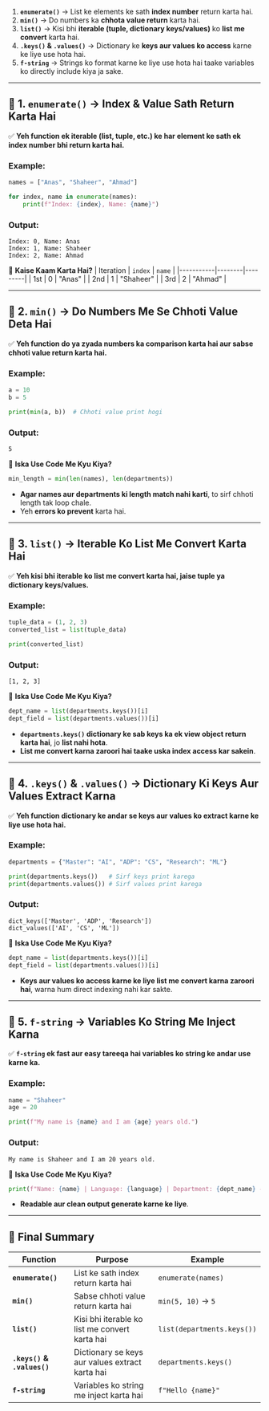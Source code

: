 

1. **`enumerate()`** → List ke elements ke sath **index number** return karta hai.  
2. **`min()`** → Do numbers ka **chhota value return** karta hai.  
3. **`list()`** → Kisi bhi **iterable (tuple, dictionary keys/values)** ko **list me convert** karta hai.  
4. **`.keys()` & `.values()`** → Dictionary ke **keys aur values ko access** karne ke liye use hota hai.  
5. **`f-string`** → Strings ko format karne ke liye use hota hai taake variables ko directly include kiya ja sake.

---

## **🔹 1. `enumerate()` → Index & Value Sath Return Karta Hai**
✅ **Yeh function ek iterable (list, tuple, etc.) ke har element ke sath ek index number bhi return karta hai.**

### **Example:**
```python
names = ["Anas", "Shaheer", "Ahmad"]

for index, name in enumerate(names):
    print(f"Index: {index}, Name: {name}")
```
### **Output:**
```
Index: 0, Name: Anas
Index: 1, Name: Shaheer
Index: 2, Name: Ahmad
```
📌 **Kaise Kaam Karta Hai?**
| Iteration | `index` | `name` |
|-----------|--------|---------|
| 1st       | 0      | "Anas"  |
| 2nd       | 1      | "Shaheer" |
| 3rd       | 2      | "Ahmad" |

---

## **🔹 2. `min()` → Do Numbers Me Se Chhoti Value Deta Hai**
✅ **Yeh function do ya zyada numbers ka comparison karta hai aur sabse chhoti value return karta hai.**

### **Example:**
```python
a = 10
b = 5

print(min(a, b))  # Chhoti value print hogi
```
### **Output:**
```
5
```

📌 **Iska Use Code Me Kyu Kiya?**
```python
min_length = min(len(names), len(departments))
```
- **Agar names aur departments ki length match nahi karti**, to sirf chhoti length tak loop chale.  
- Yeh **errors ko prevent** karta hai.

---

## **🔹 3. `list()` → Iterable Ko List Me Convert Karta Hai**
✅ **Yeh kisi bhi iterable ko list me convert karta hai, jaise tuple ya dictionary keys/values.**

### **Example:**
```python
tuple_data = (1, 2, 3)
converted_list = list(tuple_data)

print(converted_list)
```
### **Output:**
```
[1, 2, 3]
```

📌 **Iska Use Code Me Kyu Kiya?**
```python
dept_name = list(departments.keys())[i]
dept_field = list(departments.values())[i]
```
- **`departments.keys()` dictionary ke sab keys ka ek view object return karta hai**, jo **list nahi hota**.  
- **List me convert karna zaroori hai taake uska index access kar sakein**.

---

## **🔹 4. `.keys()` & `.values()` → Dictionary Ki Keys Aur Values Extract Karna**
✅ **Yeh function dictionary ke andar se keys aur values ko extract karne ke liye use hota hai.**

### **Example:**
```python
departments = {"Master": "AI", "ADP": "CS", "Research": "ML"}

print(departments.keys())   # Sirf keys print karega
print(departments.values()) # Sirf values print karega
```
### **Output:**
```
dict_keys(['Master', 'ADP', 'Research'])
dict_values(['AI', 'CS', 'ML'])
```

📌 **Iska Use Code Me Kyu Kiya?**
```python
dept_name = list(departments.keys())[i]
dept_field = list(departments.values())[i]
```
- **Keys aur values ko access karne ke liye list me convert karna zaroori hai**, warna hum direct indexing nahi kar sakte.

---

## **🔹 5. `f-string` → Variables Ko String Me Inject Karna**
✅ **`f-string` ek fast aur easy tareeqa hai variables ko string ke andar use karne ka.**

### **Example:**
```python
name = "Shaheer"
age = 20

print(f"My name is {name} and I am {age} years old.")
```
### **Output:**
```
My name is Shaheer and I am 20 years old.
```

📌 **Iska Use Code Me Kyu Kiya?**
```python
print(f"Name: {name} | Language: {language} | Department: {dept_name} - {dept_field}")
```
- **Readable aur clean output generate karne ke liye**.

---

## **🔹 Final Summary**
| Function | Purpose | Example |
|----------|---------|---------|
| **`enumerate()`** | List ke sath index return karta hai | `enumerate(names)` |
| **`min()`** | Sabse chhoti value return karta hai | `min(5, 10)` → `5` |
| **`list()`** | Kisi bhi iterable ko list me convert karta hai | `list(departments.keys())` |
| **`.keys()` & `.values()`** | Dictionary se keys aur values extract karta hai | `departments.keys()` |
| **`f-string`** | Variables ko string me inject karta hai | `f"Hello {name}"` |